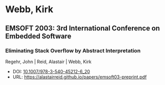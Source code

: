 # Webb, Kirk

## EMSOFT 2003: 3rd International Conference on Embedded Software

### Eliminating Stack Overflow by Abstract Interpretation
Regehr, John | Reid, Alastair | Webb, Kirk
* DOI: [10.1007/978-3-540-45212-6_20](https://doi.org/10.1007/978-3-540-45212-6_20)
* URL: <https://alastairreid.github.io/papers/emsoft03-preprint.pdf>

